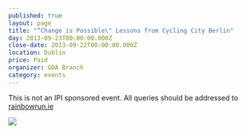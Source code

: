```yaml
---
published: true
layout: page
title: "“Change is Possible\" Lessons from Cycling City Berlin"
day: 2013-09-23T00:00:00.000Z
close-date: 2013-09-22T00:00:00.000Z
location: Dublin
price: Paid
organizer: GDA Branch
category: events
---
```


This is not an IPI sponsored event. All queries should be addressed to [rainbowrun.ie](http://rainbowrun.ie "rainbowrun.ie")

![](/http://www.irishplanninginstitute.ie/uploads/images/YPN%20Rainbow%20Run.jpg)
